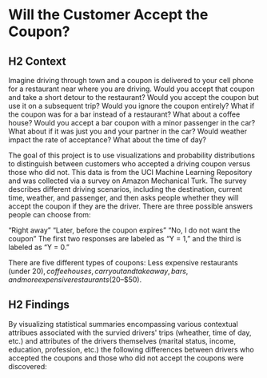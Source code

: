 # Will the Customer Accept the Coupon?
 
## H2 Context

Imagine driving through town and a coupon is delivered to your cell phone for a restaurant near where you are driving. Would you accept that coupon and take a short detour to the restaurant? Would you accept the coupon but use it on a subsequent trip? Would you ignore the coupon entirely? What if the coupon was for a bar instead of a restaurant? What about a coffee house? Would you accept a bar coupon with a minor passenger in the car? What about if it was just you and your partner in the car? Would weather impact the rate of acceptance? What about the time of day?

The goal of this project is to use visualizations and probability distributions to distinguish between customers who accepted a driving coupon versus those who did not.
This data is from the UCI Machine Learning Repository and was collected via a survey on Amazon Mechanical Turk. The survey describes different driving scenarios, including the destination, current time, weather, and passenger, and then asks people whether they will accept the coupon if they are the driver. There are three possible answers people can choose from:

“Right away”
“Later, before the coupon expires”
“No, I do not want the coupon”
The first two responses are labeled as “Y = 1,” and the third is labeled as “Y = 0.” 

There are five different types of coupons: Less expensive restaurants (under $20), coffee houses, carryout and takeaway, bars, and more expensive restaurants ($20–$50).

## H2 Findings

By visualizing statistical summaries encompassing various contextual attribues associated with the survied drivers' trips (wheather, time of day, etc.) and attributes of the drivers themselves (marital status, income, education, profession, etc.) the following differences between drivers who accepted the coupons and those who did not accept the coupons were discovered:

